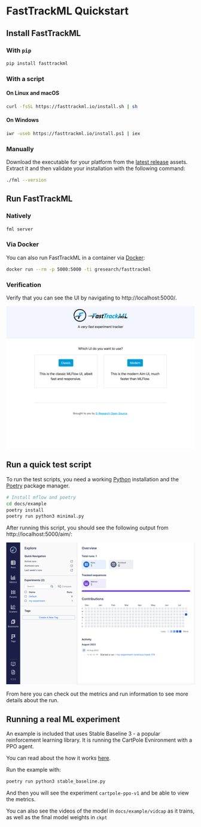 # FastTrackML Quickstart

## Install FastTrackML

### With `pip`

```bash
pip install fasttrackml
```

### With a script

#### On Linux and macOS

```bash
curl -fsSL https://fasttrackml.io/install.sh | sh
```

#### On Windows

```bash
iwr -useb https://fasttrackml.io/install.ps1 | iex
```

### Manually

Download the executable for your platform from the [latest release](https://github.com/G-Research/fasttrackml/releases/latest) assets.
Extract it and then validate your installation with the following command:

```bash
./fml --version
```

## Run FastTrackML

### Natively

```bash
fml server
```

### Via Docker

You can also run FastTrackML in a container via [Docker](https://docs.docker.com/get-docker/):

```bash
docker run --rm -p 5000:5000 -ti gresearch/fasttrackml
```

### Verification

Verify that you can see the UI by navigating to http://localhost:5000/.

![FastTrackML UI](images/main_ui.png)

## Run a quick test script

To run the test scripts, you need a working [Python](https://www.python.org/downloads/) installation and the [Poetry](https://python-poetry.org/docs/#installation) package manager.

```bash
# Install mflow and poetry
cd docs/example
poetry install
poetry run python3 minimal.py
```

After running this script, you should see the following output from http://localhost:5000/aim/:

![FastTrackML UI](images/runs_ui.png)

From here you can check out the metrics and run information to see more details about the run.

## Running a real ML experiment

An example is included that uses Stable Baseline 3 - a popular reinforcement learning library. It is running the CartPole Evnironment with a PPO agent.

You can read about the how it works [here](https://gsurma.medium.com/cartpole-introduction-to-reinforcement-learning-ed0eb5b58288#c876).

Run the example with:

```bash
poetry run python3 stable_baseline.py
```

And then you will see the experiment `cartpole-ppo-v1` and be able to view the metrics.

You can also see the videos of the model in `docs/example/vidcap` as it trains, as well as the final model weights in `ckpt`